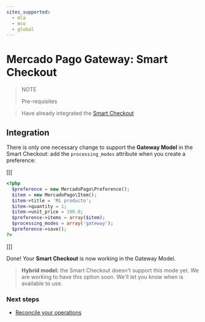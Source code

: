 ```yaml
---
sites_supported:
  - mla
  - mco
  - global
---
```


# Mercado Pago Gateway: Smart Checkout

> NOTE
>
> Pre-requisites
>

> Have already integrated the [Smart Checkout](https://www.mercadopago.com.ar/developers/en/guides/payments/web-checkout/introduction)

## Integration

There is only one necessary change to support the **Gateway Model** in the Smart Checkout: add the `processing_modes` attribute when you create a preference:

[[[
```php
<?php  
  $preference = new MercadoPago\Preference();
  $item = new MercadoPago\Item();
  $item->title = 'Mi producto';
  $item->quantity = 1;
  $item->unit_price = 100.0;
  $preference->items = array($item);
  $processing_modes = array('gateway');
  $preference->save();
?>
```
]]]

Done! Your **Smart Checkout** is now working in the Gateway Model.

> **Hybrid model:** the Smart Checkout doesn't support this mode yet. We are working to have this option soon. We'll let you know when is available to use.

### Next steps

* [Reconcile your operations](https://www.mercadopago.com.ar/developers/en/guides/gateway/reconciliation/)
